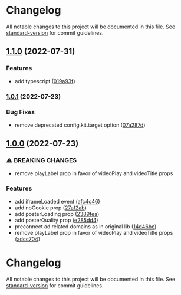 # Changelog

All notable changes to this project will be documented in this file. See [standard-version](https://github.com/conventional-changelog/standard-version) for commit guidelines.

## [1.1.0](https://github.com/zamanruhy/svelte-lite-youtube-embed/compare/v1.0.1...v1.1.0) (2022-07-31)


### Features

* add typescript ([019a93f](https://github.com/zamanruhy/svelte-lite-youtube-embed/commit/019a93fd66594492fc2e10969d806573d50c7261))

### [1.0.1](https://github.com/zamanruhy/svelte-lite-youtube-embed/compare/v1.0.0...v1.0.1) (2022-07-23)


### Bug Fixes

* remove deprecated config.kit.target option ([07a287d](https://github.com/zamanruhy/svelte-lite-youtube-embed/commit/07a287df41e3429f9fcdfd67909a2884a4133120))

## [1.0.0](https://github.com/zamanruhy/svelte-lite-youtube-embed/compare/v0.1.0...v1.0.0) (2022-07-23)

### ⚠ BREAKING CHANGES

- remove playLabel prop in favor of videoPlay and videoTitle props

### Features

- add iframeLoaded event
  ([afc4c46](https://github.com/zamanruhy/svelte-lite-youtube-embed/commit/afc4c4685ae9d619788c9c9ec24fdc1532d635e1))
- add noCookie prop
  ([27af2ab](https://github.com/zamanruhy/svelte-lite-youtube-embed/commit/27af2abfb57f0029e336d25f36bde84841642acc))
- add posterLoading prop
  ([2389fea](https://github.com/zamanruhy/svelte-lite-youtube-embed/commit/2389fea08fbb06221b59846b8ac5b1874d54b295))
- add posterQuality prop
  ([e285dd4](https://github.com/zamanruhy/svelte-lite-youtube-embed/commit/e285dd46364aa2714c13de077671af68296dad4c))
- preconnect ad related domains as in original lib
  ([14d46bc](https://github.com/zamanruhy/svelte-lite-youtube-embed/commit/14d46bcf47b0132f06cb737eaf730ae7eff035e5))
- remove playLabel prop in favor of videoPlay and videoTitle props
  ([adcc704](https://github.com/zamanruhy/svelte-lite-youtube-embed/commit/adcc7041df9cb4e08d5a4164e1ebcc5f69897840))

# Changelog

All notable changes to this project will be documented in this file. See
[standard-version](https://github.com/conventional-changelog/standard-version)
for commit guidelines.
